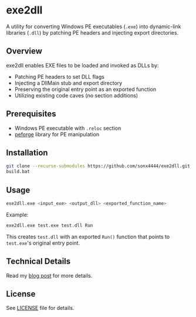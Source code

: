 # exe2dll

A utility for converting Windows PE executables (`.exe`) into dynamic-link libraries (`.dll`) by patching PE headers and injecting export directories.

## Overview

exe2dll enables EXE files to be loaded and invoked as DLLs by:
- Patching PE headers to set DLL flags
- Injecting a DllMain stub and export directory
- Preserving the original entry point as an exported function
- Utilizing existing code caves (no section additions)

## Prerequisites

- Windows PE executable with `.reloc` section
- [peforge](https://github.com/sonx4444/peforge) library for PE manipulation

## Installation

```bash
git clone --recurse-submodules https://github.com/sonx4444/exe2dll.git
build.bat
```

## Usage

```bash
exe2dll.exe <input_exe> <output_dll> <exported_function_name>
```

Example:
```bash
exe2dll.exe test.exe test.dll Run
```
This creates `test.dll` with an exported `Run()` function that points to `test.exe`'s original entry point.

## Technical Details

Read my [blog post](https://sonx4444.github.io/posts/converting-exes-to-dlls/) for more details.

## License

See [LICENSE](LICENSE) file for details.
